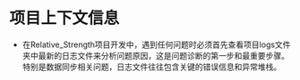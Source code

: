 # 项目上下文信息

- 在Relative_Strength项目开发中，遇到任何问题时必须首先查看项目logs文件夹中最新的日志文件来分析问题原因，这是问题诊断的第一步和最重要步骤。特别是数据同步相关问题，日志文件往往包含关键的错误信息和异常堆栈。
